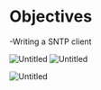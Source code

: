 
# Objectives
 -Writing a SNTP client

![Untitled](https://user-images.githubusercontent.com/47218652/60994720-a8510200-a316-11e9-8c4a-e5fc57e587eb.png)
![Untitled](https://user-images.githubusercontent.com/47218652/60994786-c880c100-a316-11e9-8bf9-9f41d973fabe.png)

![Untitled](https://user-images.githubusercontent.com/47218652/60994825-dd5d5480-a316-11e9-8892-4e3a3af9bcdb.png)
